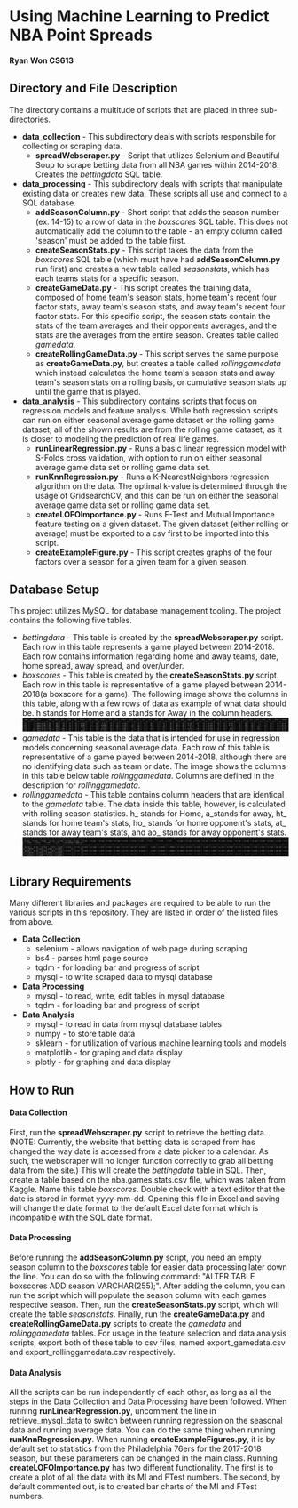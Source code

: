 # Using Machine Learning to Predict NBA Point Spreads
#### Ryan Won CS613
## Directory and File Description
The directory contains a multitude of scripts that are placed in three sub-directories.
* **data_collection** - This subdirectory deals with scripts responsbile for collecting or scraping data.
  * **spreadWebscraper.py** - Script that utilizes Selenium and Beautiful Soup to scrape betting data from all NBA games 
  within 2014-2018. Creates the *bettingdata* SQL table.
* **data_processing** - This subdirectory deals with scripts that manipulate existing data or creates new data. These 
scripts all use and connect to a SQL database.
  * **addSeasonColumn.py** - Short script that adds the season number (ex. 14-15) to a row of data in the *boxscores* 
  SQL table. This does not automatically add the column to the table - an empty column called 'season' must be added to 
  the table first.
  * **createSeasonStats.py** - This script takes the data from the *boxscores* SQL table (which must have had 
  **addSeasonColumn.py** run first) and creates a new table called *seasonstats*, which has each teams stats for a specific 
  season.
  * **createGameData.py** - This script creates the training data, composed of home team's season stats, home team's 
  recent four factor stats, away team's season stats, and away team's recent four factor stats. For this specific script, 
  the season stats contain the stats of the team averages and their opponents averages, and the stats are the averages 
  from the entire season. Creates table called *gamedata*.
  * **createRollingGameData.py** - This script serves the same purpose as **createGameData.py**, but creates a table called 
  *rollinggamedata* which instead calculates the home team's season stats and away team's season stats on a rolling 
  basis, or cumulative season stats up until the game that is played. 
* **data_analysis** - This subdirectory contains scripts that focus on regression models and feature analysis. While both 
regression scripts can run on either seasonal average game dataset or the rolling game dataset, all of the shown results
are from the rolling game dataset, as it is closer to modeling the prediction of real life games.
  * **runLinearRegression.py** - Runs a basic linear regression model with S-Folds cross validation, with option to run
  on either seasonal average game data set or rolling game data set.
  * **runKnnRegression.py** - Runs a K-NearestNeighbors regression algorithm on the data. The optimal k-value is determined
  through the usage of GridsearchCV, and this can be run on either the seasonal average game data set or rolling game 
  data set.
  * **createLOFOImportance.py** - Runs F-Test and Mutual Importance feature testing on a given dataset. The given dataset
  (either rolling or average) must be exported to a csv first to be imported into this script.
  * **createExampleFigure.py** - This script creates graphs of the four factors over a season for a given team for a 
  given season. 
## Database Setup
This project utilizes MySQL for database management tooling. The project contains the following five tables.
* *bettingdata* - This table is created by the **spreadWebscraper.py** script. Each row in this table represents a game 
played between 2014-2018. Each row contains information regarding home and away teams, date, home spread, away spread,
and over/under.
* *boxscores* - This table is created by the **createSeasonStats.py** script. Each row in this table is representative of
a game played between 2014-2018(a boxscore for a game). The following image shows the columns in this table, along with
a few rows of data as example of what data should be. h stands for Home and a stands for Away in the column headers.
![boxscores table](./resources/boxscores.png)
* *gamedata* - This table is the data that is intended for use in regression models concerning seasonal average data. Each
row of this table is representative of a game played between 2014-2018, although there are no identifying data such as 
team or date. The image shows the columns in this table below table *rollinggamedata*. Columns are defined in the description
for *rollinggamedata*. 
* *rollinggamedata* - This table contains column headers that are identical to the *gamedata* table. The data inside this
table, however, is calculated with rolling season statistics. h_ stands for Home, a_stands for away, ht_ stands for 
home team's stats, ho_ stands for home opponent's stats, at_ stands for away team's stats, and ao_ stands for away opponent's
stats.
![gamedata table](./resources/gamedata.png)
## Library Requirements
Many different libraries and packages are required to be able to run the various scripts in this repository. They are listed 
in order of the listed files from above.
* **Data Collection**
  * selenium - allows navigation of web page during scraping
  * bs4 - parses html page source
  * tqdm - for loading bar and progress of script
  * mysql - to write scraped data to mysql database
* **Data Processing**
  * mysql - to read, write, edit tables in mysql database
  * tqdm - for loading bar and progress of script
* **Data Analysis**
  * mysql - to read in data from mysql database tables
  * numpy - to store table data
  * sklearn - for utilization of various machine learning tools and models
  * matplotlib - for graping and data display
  * plotly - for graphing and data display
## How to Run
#### Data Collection
First, run the **spreadWebscraper.py** script to retrieve the betting data. (NOTE: Currently, the website that betting data
is scraped from has changed the way date is accessed from a date picker to a calendar. As such, the webscraper will no
longer function correctly to grab all betting data from the site.) This will create the *bettingdata* table in SQL. Then,
create a table based on the nba.games.stats.csv file, which was taken from Kaggle. Name this table *boxscores*. Double 
check with a text editor that the date is stored in format yyyy-mm-dd. Opening this file in Excel and saving will change
the date format to the default Excel date format which is incompatible with the SQL date format.
#### Data Processing
 Before running the **addSeasonColumn.py** script, you need an empty season column to the *boxscores* table for easier
 data processing later down the line. You can do so with the following command: "ALTER TABLE boxscores ADD season 
 VARCHAR(255);". After adding the column, you can run the script which will populate the season column with each games 
 respective season. Then, run the **createSeasonStats.py** script, which will create the table *seasonstats*. Finally, 
 run the **createGameData.py** and **createRollingGameData.py** scripts to create the *gamedata* and *rollinggamedata*
 tables. For usage in the feature selection and data analysis scripts, export both of these table to csv files, named
 export_gamedata.csv and export_rollinggamedata.csv respectively.
 #### Data Analysis
 All the scripts can be run independently of each other, as long as all the steps in the Data Collection and Data
 Processing have been followed. When running **runLinearRegression.py**, uncomment the line in retrieve_mysql_data to
 switch between running regression on the seasonal data and running average data. You can do the same thing when
 running **runKnnRegression.py**. When running **createExampleFigures.py**, it is by default set to statistics from
 the Philadelphia 76ers for the 2017-2018 season, but these parameters can be changed in the main class. Running
 **createLOFOImportance.py** has two different functionality. The first is to create a plot of all the data with its 
 MI and FTest numbers. The second, by default commented out, is to created bar charts of the MI and FTest numbers.